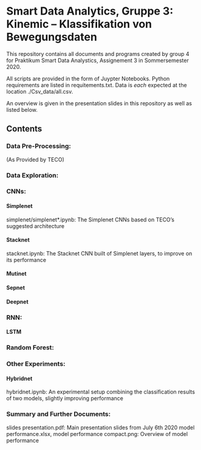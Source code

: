 # Smart Data Analytics, Gruppe 3: Kinemic – Klassifikation von Bewegungsdaten

This repository contains all documents and programs created by group 4 for 
Praktikum Smart Data Analystics, Assignement 3 in Sommersemester 2020.

All scripts are provided in the form of Juypter Notebooks.
Python requirements are listed in requitements.txt. Data is *each* expected at the location ./Csv_data/all.csv.

An overview is given in the presentation slides in this repository as well 
as listed below.

## Contents


### Data Pre-Processing:

(As Provided by TECO)

### Data Exploration:

### CNNs:

#### Simplenet
simplenet/simplenet\*.ipynb: The Simplenet CNNs based on TECO’s suggested architecture

#### Stacknet
stacknet.ipynb: The Stacknet CNN built of Simplenet layers, to improve on its performance

#### Mutinet

#### Sepnet

#### Deepnet

### RNN:

#### LSTM

### Random Forest:

### Other Experiments:

#### Hybridnet

hybridnet.ipynb: An experimental setup combining the classification results of two models, slightly improving performance

### Summary and Further Documents:

slides presentation.pdf: Main presentation slides from July 6th 2020
model performance.xlsx, model performance compact.png: Overview of model performance